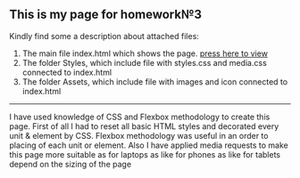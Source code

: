 ## This is my page for homework№3
Kindly find some a description about attached files:
1. The main file index.html which shows the page. [press here to view](https://dianakorotchenko.github.io/Simple-Landing-Page/)
2. The folder Styles, which include file with styles.css and media.css connected to index.html 
3. The folder Assets, which include file with images and icon connected to index.html 
---
I have used knowledge of CSS and Flexbox methodology to create this page. 
First of all I had to reset all basic HTML styles and decorated every unit & element by CSS. 
Flexbox methodology was useful in an order to placing of each unit or element. 
Also I have applied media requests to make this page more suitable as for laptops as like for phones as like for tablets depend on the sizing of the page
